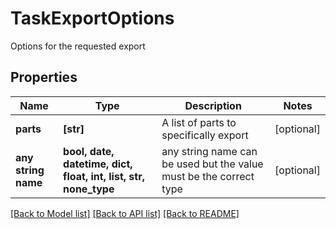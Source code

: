 # TaskExportOptions

Options for the requested export 

## Properties
Name | Type | Description | Notes
------------ | ------------- | ------------- | -------------
**parts** | **[str]** | A list of parts to specifically export | [optional] 
**any string name** | **bool, date, datetime, dict, float, int, list, str, none_type** | any string name can be used but the value must be the correct type | [optional]

[[Back to Model list]](../README.md#documentation-for-models) [[Back to API list]](../README.md#documentation-for-api-endpoints) [[Back to README]](../README.md)


